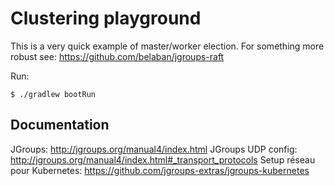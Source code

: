 # Clustering playground

This is a very quick example of master/worker election. For something more robust see: https://github.com/belaban/jgroups-raft

Run:

    $ ./gradlew bootRun    


## Documentation

JGroups: http://jgroups.org/manual4/index.html
JGroups UDP config: http://jgroups.org/manual4/index.html#_transport_protocols
Setup réseau pour Kubernetes: https://github.com/jgroups-extras/jgroups-kubernetes
